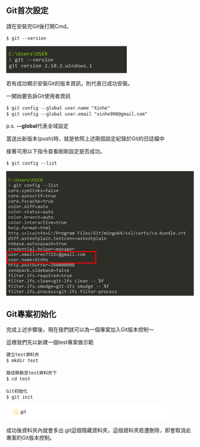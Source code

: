 ## Git首次設定

請在安裝完Git後打開Cmd。

```
$ git --version
```

![](/assets/1)

若有成功顯示安裝Git的版本資訊，則代表已成功安裝。

一開始要告訴Git使用者資訊

```
$ git config --global user.name "Xinhe"
$ git config --global user.email "xinhe998@gmail.com"
```

p.s.  **--global**代表全域設定

當送出新版本\(push\)時，就是依照上述兩個設定紀錄於Git的日誌檔中

接著可用以下指令查看剛剛設定是否成功。

```
$ git config --list
```

![](/assets/2)

## Git專案初始化

完成上述步驟後，現在我們就可以為一個專案加入Git版本控制～

這裡我們先以新建一個test專案做示範

```
建立test資料夾
$ mkdir test

路徑移動至test資料夾下
$ cd test

Git初始化
$ git init
```

![](/assets/3)

成功後資料夾內就會多出.git這個隱藏資料夾，這個資料夾若遭刪除，即會取消此專案的Git版本控制。

